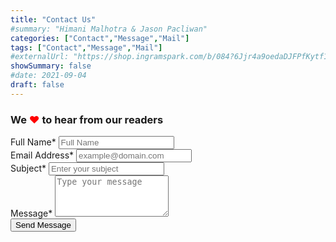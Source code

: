```yaml
---
title: "Contact Us"
#summary: "Himani Malhotra & Jason Pacliwan"
categories: ["Contact","Message","Mail"]
tags: ["Contact","Message","Mail"]
#externalUrl: "https://shop.ingramspark.com/b/084?6Jjr4a9oedaDJFPfKytf1LvKUUDUXW5AIJUdB7cwUpO"
showSummary: false
#date: 2021-09-04
draft: false
---
```


### We <span style="color: red;">❤️</span> to hear from our readers

<script type="text/javascript">var submitted=false;</script>
<iframe name="hidden_iframe" id="hidden_iframe" style="display:none;" 
onload="if(submitted) {window.location='/contact-us/thankyou/';}"></iframe>
<div class="flex items-center justify-center p-12">
  <div class="mx-auto w-screen max-w-[550px]">
    <form action="https://docs.google.com/forms/d/e/1FAIpQLScpV6zMpsV2zawmT-jsGsa_fvasH5IzEQjiQdtLvmJ_fw3Ihw/formResponse" method="POST" target="hidden_iframe" onsubmit="submitted=true;">
      <div class="mb-5">
        <label
          for="name"
          class="mb-3 block text-base font-medium text-[#07074D]"
        >
          Full Name*
        </label>
        <input
          type="text"
          name="entry.1037284076"
          id="name"
          placeholder="Full Name"
          class="w-full rounded-md border border-[#e0e0e0] bg-white py-3 px-6 text-base font-medium text-[#6B7280] outline-none focus:border-[#1309eb] focus:shadow-md color: yellow !important;"
          required
        />
      </div>
      <div class="mb-5">
        <label
          for="email"
          class="mb-3 block text-base font-medium text-[#07074D]"
        >
          Email Address*
        </label>
        <input
          type="email"
          name="entry.1983502066"
          id="email"
          placeholder="example@domain.com"
          class="w-full rounded-md border border-[#e0e0e0] bg-white py-3 px-6 text-base font-medium text-[#6B7280] outline-none focus:border-[#1309eb] focus:shadow-md"
          required
        />
      </div>
      <div class="mb-5">
        <label
          for="subject"
          class="mb-3 block text-base font-medium text-[#07074D]"
        >
          Subject*
        </label>
        <input
          type="text"
          name="entry.1427976689"
          id="subject"
          placeholder="Enter your subject"
          class="w-full rounded-md border border-[#e0e0e0] bg-white py-3 px-6 text-base font-medium text-[#6B7280] outline-none focus:border-[#1309eb] focus:shadow-md"
          required
        />
      </div>
      <div class="mb-5">
        <label
          for="message"
          class="mb-3 block text-base font-medium text-[#07074D]"
        >
          Message*
        </label>
        <textarea
          rows="4"
          name="entry.1532939229"
          id="message"
          placeholder="Type your message"
          class="w-full resize-none rounded-md border border-[#e0e0e0] bg-white py-3 px-6 text-base font-medium text-[#6B7280] outline-none focus:border-[#1309eb] focus:shadow-md"
          required
        ></textarea>
      </div>
      <button type="submit" class=" mx-auto w-full tracking-widest !rounded-md bg-primary-600 px-4 py-2 !text-neutral !no-underline hover:!bg-primary-500 dark:bg-primary-800 dark:hover:!bg-primary-700 " >
          Send Message 
      </button>
     </div>
    </form>
  </div>
</div>



